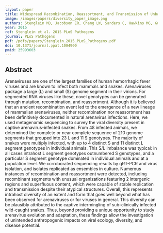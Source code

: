 ```yaml
---
layout: paper
title: Widespread Recombination, Reassortment, and Transmission of Unbalanced Compound Viral Genotypes in Natural Arenavirus Infections
image: /images/papers/diversity_paper_image.png
authors: Stenglein MD, Jacobson ER, Chang LW, Sanders C, Hawkins MG, Guzman DS, Drazenovich T, Dunker F, Kamaka EK, Fisher D, Reavill DR, Meola LF, Levens G, DeRisi JL
year: 2015
ref: Stenglein et al. 2015 PLoS Pathogens
journal: PLoS Pathogens
pdf: /pdfs/papers/Stenglein_2015_PLoS_Pathogens.pdf
doi: 10.1371/journal.ppat.1004900
pmid: 25993603
---
```


## Abstract

Arenaviruses are one of the largest families of human hemorrhagic fever viruses and are known to infect both mammals and snakes. Arenaviruses package a large (L) and small (S) genome segment in their virions. For segmented RNA viruses like these, novel genotypes can be generated through mutation, recombination, and reassortment. Although it is believed that an ancient recombination event led to the emergence of a new lineage of mammalian arenaviruses, neither recombination nor reassortment has been definitively documented in natural arenavirus infections. Here, we used metagenomic sequencing to survey the viral diversity present in captive arenavirus-infected snakes. From 48 infected animals, we determined the complete or near complete sequence of 210 genome segments that grouped into 23 L and 11 S genotypes. The majority of snakes were multiply infected, with up to 4 distinct S and 11 distinct L segment genotypes in individual animals. This S/L imbalance was typical: in all cases intrahost L segment genotypes outnumbered S genotypes, and a particular S segment genotype dominated in individual animals and at a population level. We corroborated sequencing results by qRT-PCR and virus isolation, and isolates replicated as ensembles in culture. Numerous instances of recombination and reassortment were detected, including recombinant segments with unusual organizations featuring 2 intergenic regions and superfluous content, which were capable of stable replication and transmission despite their atypical structures. Overall, this represents intrahost diversity of an extent and form that goes well beyond what has been observed for arenaviruses or for viruses in general. This diversity can be plausibly attributed to the captive intermingling of sub-clinically infected wild-caught snakes. Thus, beyond providing a unique opportunity to study arenavirus evolution and adaptation, these findings allow the investigation of unintended anthropogenic impacts on viral ecology, diversity, and disease potential.
